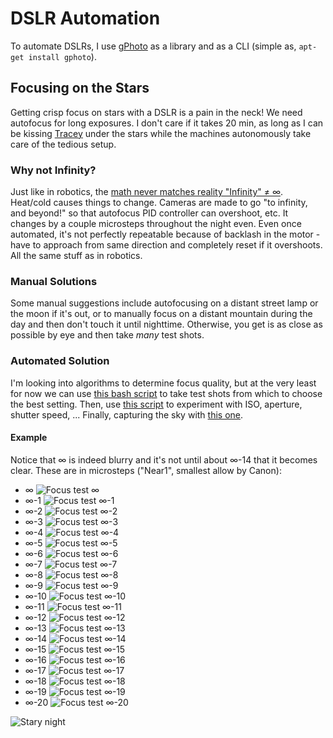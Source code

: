 # DSLR Automation

To automate DSLRs, I use [gPhoto](https://github.com/gphoto) as a library and as a CLI (simple as, `apt-get install gphoto`).

## Focusing on the Stars

Getting crisp focus on stars with a DSLR is a pain in the neck! We need autofocus for long exposures. I don't care if it takes 20 min, as long as I can be kissing [Tracey](https://twitter.com/traceyann1972) under the stars while the machines autonomously take care of the tedious setup.

### Why not Infinity?

Just like in robotics, the [math never matches reality "Infinity" ≠ ∞](http://leyetscapes.com/edu/infinity-focus.html). Heat/cold causes things to change. Cameras are made to go "to infinity, and beyond!" so that autofocus PID controller can overshoot, etc. It changes by a couple microsteps throughout the night even. Even once automated, it's not perfectly repeatable because of backlash in the motor - have to approach from same direction and completely reset if it overshoots. All the same stuff as in robotics.

### Manual Solutions

Some manual suggestions include autofocusing on a distant street lamp or the moon if it's out, or to manually focus on a distant mountain during the day and then don't touch it until nighttime. Otherwise, you get is as close as possible by eye and then take *many* test shots.

### Automated Solution

I'm looking into algorithms to determine focus quality, but at the very least for now we can use [this bash script](focus.sh) to take test shots from which to choose the best setting. Then, use [this script](experiment.sh) to experiment with ISO, aperture, shutter speed, ... Finally, capturing the sky with [this one](capture.sh).

#### Example

Notice that ∞ is indeed blurry and it's not until about ∞-14 that it becomes clear. These are in microsteps ("Near1", smallest allow by Canon):

* ∞ ![Focus test ∞](focus-example/focus0.jpg)
* ∞-1 ![Focus test ∞-1](focus-example/focus1.jpg)
* ∞-2 ![Focus test ∞-2](focus-example/focus2.jpg)
* ∞-3 ![Focus test ∞-3](focus-example/focus3.jpg)
* ∞-4 ![Focus test ∞-4](focus-example/focus4.jpg)
* ∞-5 ![Focus test ∞-5](focus-example/focus5.jpg)
* ∞-6 ![Focus test ∞-6](focus-example/focus6.jpg)
* ∞-7 ![Focus test ∞-7](focus-example/focus7.jpg)
* ∞-8 ![Focus test ∞-8](focus-example/focus8.jpg)
* ∞-9 ![Focus test ∞-9](focus-example/focus9.jpg)
* ∞-10 ![Focus test ∞-10](focus-example/focus10.jpg)
* ∞-11 ![Focus test ∞-11](focus-example/focus11.jpg)
* ∞-12 ![Focus test ∞-12](focus-example/focus12.jpg)
* ∞-13 ![Focus test ∞-13](focus-example/focus13.jpg)
* ∞-14 ![Focus test ∞-14](focus-example/focus14.jpg)
* ∞-15 ![Focus test ∞-15](focus-example/focus15.jpg)
* ∞-16 ![Focus test ∞-16](focus-example/focus16.jpg)
* ∞-17 ![Focus test ∞-17](focus-example/focus17.jpg)
* ∞-18 ![Focus test ∞-18](focus-example/focus18.jpg)
* ∞-19 ![Focus test ∞-19](focus-example/focus19.jpg)
* ∞-20 ![Focus test ∞-20](focus-example/focus20.jpg)

![Stary night](focus-example/stary-night.jpg)
